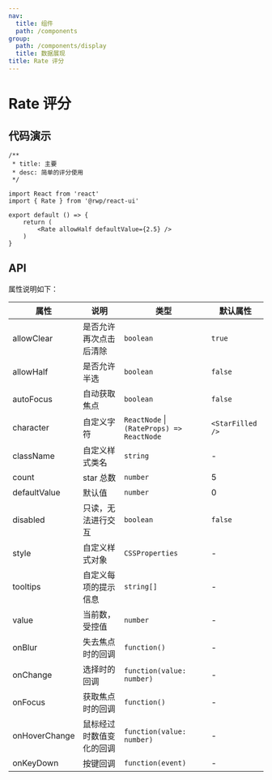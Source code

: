 ```yaml
---
nav:
  title: 组件
  path: /components
group:
  path: /components/display
  title: 数据展现
title: Rate 评分
---
```


# Rate 评分

## 代码演示


```tsx
/**
 * title: 主要
 * desc: 简单的评分使用
 */

import React from 'react'
import { Rate } from '@rwp/react-ui'

export default () => {
    return (
        <Rate allowHalf defaultValue={2.5} />
    )
}
```


## API

属性说明如下：

|属性        |说明	       |类型	  |默认属性
|-----      |------       |-----     |-----    
|allowClear |是否允许再次点击后清除|`boolean` |`true`
|allowHalf  |是否允许半选|`boolean` | `false`
|autoFocus  |自动获取焦点|`boolean` | `false`
|character  |自定义字符  |`ReactNode` \| `(RateProps) => ReactNode` | `<StarFilled />`
|className  |自定义样式类名|`string` | 	-
|count      |star 总数|`number` | 5
|defaultValue|默认值|`number`   | 0
|disabled    |只读，无法进行交互|`boolean` | `false`
|style       |自定义样式对象|`CSSProperties` | -
|tooltips    |自定义每项的提示信息|`string[]`| -
|value       |当前数，受控值|`number`| -
|onBlur      |失去焦点时的回调|	`function()`| -
|onChange    |选择时的回调 | `function(value: number)`| -
|onFocus     |获取焦点时的回调| `function()`| -
|onHoverChange|鼠标经过时数值变化的回调| `function(value: number)`| -
|onKeyDown   |按键回调 | `function(event)`| -
